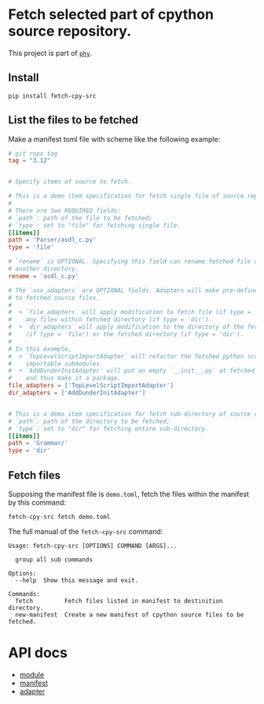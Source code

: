 # Fetch selected part of cpython source repository.

This project is part of [`phy`](https://github.com/phy-precompiler).

## Install

```shell
pip install fetch-cpy-src
```


## List the files to be fetched 

Make a manifest toml file with scheme like the following example:

```toml
# git repo tag
tag = "3.12"


# Specify items of source to fetch.

# This is a demo item specification for fetch single file of source repo.
#
# There are two REQUIRED fields:
# `path`: path of the file to be fetched;
# `type`: set to "file" for fetching single file.
[[items]]
path = 'Parser/asdl_c.py'
type = 'file'

# `rename` is OPTIONAL. Specifying this field can rename fetched file or move to 
# another directory.
rename = 'asdl_c.py'

# The `xxx_adapters` are OPTIONAL fields. Adapters will make pre-defined modification
# to fetched source files. 
#
#  + `file_adapters` will apply modification to fetch file (if type = 'file') or 
#    any files within fetched directory (if type = 'dir').
#  + `dir_adapters` will apply modification to the directory of the fetched file 
#    (if type = 'file') or the fetched directory (if type = 'dir').
# 
# In this example, 
#  + `TopLevelScriptImportAdapter` will refactor the fetched python script file to 
#    importable submodules.
#  + `AddDunderInitAdapter` will put an empty `__init__.py` at fetched directory, 
#    and thus make it a package.
file_adapters = ['TopLevelScriptImportAdapter']
dir_adapters = ['AddDunderInitAdapter']


# This is a demo item specification for fetch sub-directory of source repo.
# `path`: path of the directory to be fetched;
# `type`: set to "dir" for fetching entire sub-directory.
[[items]]
path = 'Grammar/'
type = 'dir'

```

## Fetch files 

Supposing the manifest file is `demo.toml`, fetch the files within the manifest by 
this command: 

```shell
fetch-cpy-src fetch demo.toml
```

The full manual of the `fetch-cpy-src` command:

```shell
Usage: fetch-cpy-src [OPTIONS] COMMAND [ARGS]...

  group all sub commands

Options:
  --help  Show this message and exit.

Commands:
  fetch         Fetch files listed in manifest to destinition directory.
  new-manifest  Create a new manifest of cpython source files to be fetched.
```

# API docs

+ [module](docs/module.md)
+ [manifest](docs/manifest.md)
+ [adapter](docs/adapter.md)
